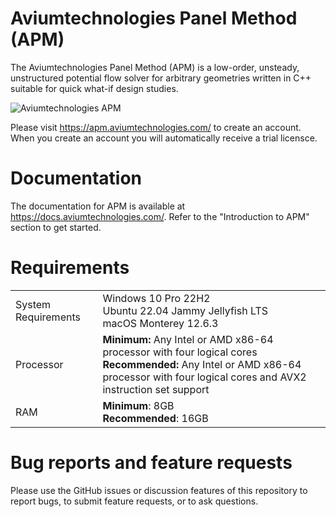 # Aviumtechnologies Panel Method (APM)

The Aviumtechnologies Panel Method (APM) is a low-order, unsteady, unstructured potential flow solver for arbitrary geometries written in C++ suitable for quick what-if design studies.

![Aviumtechnologies APM](https://apm.aviumtechnologies.com/assets/uav_cp.png)

Please visit https://apm.aviumtechnologies.com/ to create an account. When you create an account you will automatically receive a trial licensce.

# Documentation

The documentation for APM is available at https://docs.aviumtechnologies.com/. Refer to the "Introduction to APM" section to get started.

# Requirements

|               |   |
|---------------------|---|
| System Requirements | Windows 10 Pro 22H2<br> Ubuntu 22.04 Jammy Jellyfish LTS<br> macOS Monterey 12.6.3  |
| Processor           |  **Minimum:** Any Intel or AMD x86-64 processor with four logical cores<br>**Recommended:** Any Intel or AMD x86-64 processor with four logical cores and AVX2 instruction set support |
| RAM              |  **Minimum**: 8GB<br>**Recommended**: 16GB |

# Bug reports and feature requests

Please use the GitHub issues or discussion features of this repository to report bugs, to submit feature requests, or to ask questions.